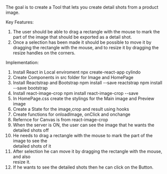 The goal is to create a Tool that lets you create detail shots from a product image.

Key Features:

1. The user should be able to drag a rectangle with the mouse to mark the part of the image that should be exported as a detail shot.
2. Once a selection has been made it should be possible to move it by dragging the rectangle with the mouse, and to resize it by dragging the resize handles on the corners.

Implementation:

1.  Install React in Local enviroment
    npx create-react-app cylindo
2.  Create Components in src folder for Image and HomePage
3.  Install Reactstrap and Bootstrap
    npm install --save reactstrap
    npm install --save bootstrap
4.  Install react-image-crop
    npm install react-image-crop --save
5.  In HomePage.css create the stylings for the Main image and Preview image
6.  Create a State for the image,crop and result using hooks
7.  Create functions for onloadImage, onClick and onchange
8.  Refernce for Canvas is from react-image-crop
9.  When the server is ON, the user can see the image that he wants the detailed shots
    off
10. He needs to drag a rectangle with the mouse to mark the part of the image to see the  
    detailed shots of it
11. After selection he can move it by dragging the rectangle with the mouse, and also  
    resize it.
12. If he wants to see the detailed shots then he can click on the Button.
